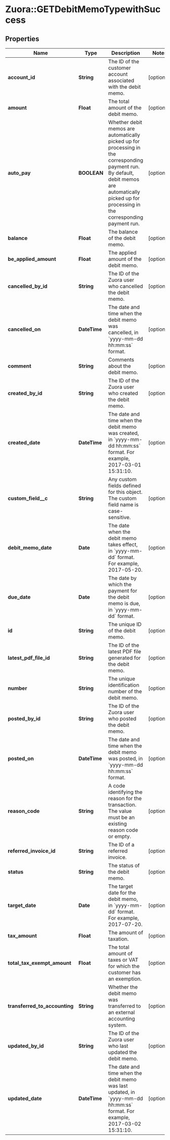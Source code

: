 # Zuora::GETDebitMemoTypewithSuccess

## Properties
Name | Type | Description | Notes
------------ | ------------- | ------------- | -------------
**account_id** | **String** | The ID of the customer account associated with the debit memo.  | [optional] 
**amount** | **Float** | The total amount of the debit memo.  | [optional] 
**auto_pay** | **BOOLEAN** | Whether debit memos are automatically picked up for processing in the corresponding payment run.   By default, debit memos are automatically picked up for processing in the corresponding payment run.        | [optional] 
**balance** | **Float** | The balance of the debit memo.  | [optional] 
**be_applied_amount** | **Float** | The applied amount of the debit memo.  | [optional] 
**cancelled_by_id** | **String** | The ID of the Zuora user who cancelled the debit memo.  | [optional] 
**cancelled_on** | **DateTime** | The date and time when the debit memo was cancelled, in &#x60;yyyy-mm-dd hh:mm:ss&#x60; format.  | [optional] 
**comment** | **String** | Comments about the debit memo.  | [optional] 
**created_by_id** | **String** | The ID of the Zuora user who created the debit memo.  | [optional] 
**created_date** | **DateTime** | The date and time when the debit memo was created, in &#x60;yyyy-mm-dd hh:mm:ss&#x60; format. For example, 2017-03-01 15:31:10.  | [optional] 
**custom_field__c** | **String** | Any custom fields defined for this object. The custom field name is case-sensitive.  | [optional] 
**debit_memo_date** | **Date** | The date when the debit memo takes effect, in &#x60;yyyy-mm-dd&#x60; format. For example, 2017-05-20.  | [optional] 
**due_date** | **Date** | The date by which the payment for the debit memo is due, in &#x60;yyyy-mm-dd&#x60; format.  | [optional] 
**id** | **String** | The unique ID of the debit memo.  | [optional] 
**latest_pdf_file_id** | **String** | The ID of the latest PDF file generated for the debit memo.  | [optional] 
**number** | **String** | The unique identification number of the debit memo.  | [optional] 
**posted_by_id** | **String** | The ID of the Zuora user who posted the debit memo.  | [optional] 
**posted_on** | **DateTime** | The date and time when the debit memo was posted, in &#x60;yyyy-mm-dd hh:mm:ss&#x60; format.  | [optional] 
**reason_code** | **String** | A code identifying the reason for the transaction. The value must be an existing reason code or empty.  | [optional] 
**referred_invoice_id** | **String** | The ID of a referred invoice.  | [optional] 
**status** | **String** | The status of the debit memo.   | [optional] 
**target_date** | **Date** | The target date for the debit memo, in &#x60;yyyy-mm-dd&#x60; format. For example, 2017-07-20.  | [optional] 
**tax_amount** | **Float** | The amount of taxation.  | [optional] 
**total_tax_exempt_amount** | **Float** | The total amount of taxes or VAT for which the customer has an exemption.  | [optional] 
**transferred_to_accounting** | **String** | Whether the debit memo was transferred to an external accounting system.   | [optional] 
**updated_by_id** | **String** | The ID of the Zuora user who last updated the debit memo.  | [optional] 
**updated_date** | **DateTime** | The date and time when the debit memo was last updated, in &#x60;yyyy-mm-dd hh:mm:ss&#x60; format. For example, 2017-03-02 15:31:10.  | [optional] 


